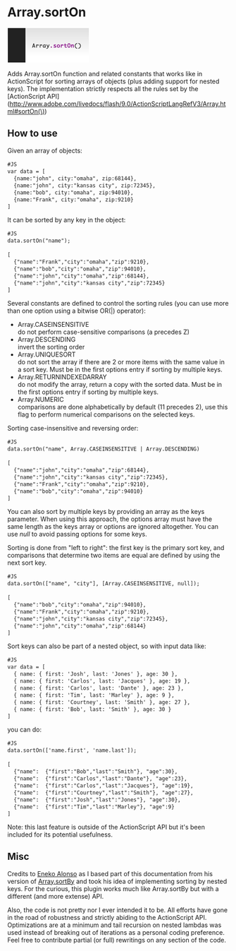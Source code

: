 Array.sortOn
===========

![icon](http://github.com/gonchuki/mootools-Array.sortOn/raw/master/icon.png)

Adds Array.sortOn function and related constants that works like in ActionScript for sorting arrays of objects (plus adding support for nested keys).
The implementation strictly respects all the rules set by the [ActionScript API](http://www.adobe.com/livedocs/flash/9.0/ActionScriptLangRefV3/Array.html#sortOn(\))

How to use
----------

Given an array of objects:

    #JS
    var data = [
      {name:"john", city:"omaha", zip:68144},
      {name:"john", city:"kansas city", zip:72345},
      {name:"bob", city:"omaha", zip:94010},
      {name:"Frank", city:"omaha", zip:9210}
    ]
  
It can be sorted by any key in the object:

    #JS
    data.sortOn("name");

    [
      {"name":"Frank","city":"omaha","zip":9210},
      {"name":"bob","city":"omaha","zip":94010},
      {"name":"john","city":"omaha","zip":68144},
      {"name":"john","city":"kansas city","zip":72345}
    ]

Several constants are defined to control the sorting rules (you can use more than one option using a bitwise OR(|) operator):

 - Array.CASEINSENSITIVE  
  do not perform case-sensitive comparisons (a precedes Z)
 - Array.DESCENDING  
  invert the sorting order
 - Array.UNIQUESORT  
  do not sort the array if there are 2 or more items with the same value in a sort key. Must be in the first options entry if sorting by multiple keys.
 - Array.RETURNINDEXEDARRAY  
  do not modify the array, return a copy with the sorted data. Must be in the first options entry if sorting by multiple keys.
 - Array.NUMERIC  
  comparisons are done alphabetically by default (11 precedes 2), use this flag to perform numerical comparisons on the selected keys.

Sorting case-insensitive and reversing order:

    #JS
    data.sortOn("name", Array.CASEINSENSITIVE | Array.DESCENDING)
    
    [
      {"name":"john","city":"omaha","zip":68144},
      {"name":"john","city":"kansas city","zip":72345},
      {"name":"Frank","city":"omaha","zip":9210},
      {"name":"bob","city":"omaha","zip":94010}
    ]

You can also sort by multiple keys by providing an array as the keys parameter.
When using this approach, the options array must have the same length as the keys array or options are ignored altogether. You can use _null_ to avoid passing options for some keys.

Sorting is done from "left to right": the first key is the primary sort key, and comparisons that determine two items are equal are defined by using the next sort key.

    #JS
    data.sortOn(["name", "city"], [Array.CASEINSENSITIVE, null]);
    
    [
      {"name":"bob","city":"omaha","zip":94010},
      {"name":"Frank","city":"omaha","zip":9210},
      {"name":"john","city":"kansas city","zip":72345},
      {"name":"john","city":"omaha","zip":68144}
    ]

Sort keys can also be part of a nested object, so with input data like:

    #JS
    var data = [
      { name: { first: 'Josh', last: 'Jones' }, age: 30 },
      { name: { first: 'Carlos', last: 'Jacques' }, age: 19 },
      { name: { first: 'Carlos', last: 'Dante' }, age: 23 },
      { name: { first: 'Tim', last: 'Marley' }, age: 9 },
      { name: { first: 'Courtney', last: 'Smith' }, age: 27 },
      { name: { first: 'Bob', last: 'Smith' }, age: 30 }
    ]
    
you can do:

    #JS
    data.sortOn(['name.first', 'name.last']);

    [
      {"name":  {"first":"Bob","last":"Smith"}, "age":30},
      {"name":  {"first":"Carlos","last":"Dante"}, "age":23},
      {"name":  {"first":"Carlos","last":"Jacques"}, "age":19},
      {"name":  {"first":"Courtney","last":"Smith"}, "age":27},
      {"name":  {"first":"Josh","last":"Jones"}, "age":30},
      {"name":  {"first":"Tim","last":"Marley"}, "age":9}
    ]

Note: this last feature is outside of the ActionScript API but it's been included for its potential usefulness.

Misc
----------

Credits to [Eneko Alonso](http://github.com/eneko) as I based part of this documentation from his version of [Array.sortBy](http://github.com/eneko/Array.sortBy) and took his idea of implementing sorting by nested keys.
For the curious, this plugin works much like Array.sortBy but with a different (and more extense) API.

Also, the code is not pretty nor I ever intended it to be. All efforts have gone in the road of robustness and strictly abiding to the ActionScript API.
Optimizations are at a minimum and tail recursion on nested lambdas was used instead of breaking out of iterations as a personal coding preference. Feel free to contribute partial (or full) rewritings on any section of the code.